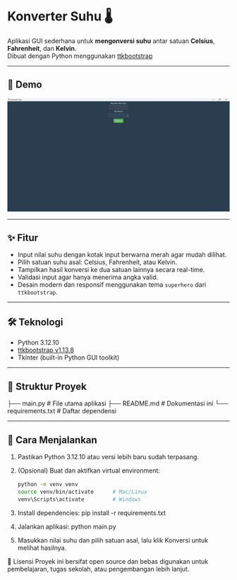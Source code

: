 # Konverter Suhu 🌡️

Aplikasi GUI sederhana untuk **mengonversi suhu** antar satuan **Celsius**, **Fahrenheit**, dan **Kelvin**.  
Dibuat dengan Python menggunakan [ttkbootstrap](https://ttkbootstrap.readthedocs.io/) 

---

## 📸 Demo
![UI aplikasi yang sedang berjalan](img/Screenshot%20(1123).png)

---

## ✨ Fitur

- Input nilai suhu dengan kotak input berwarna merah agar mudah dilihat.
- Pilih satuan suhu asal: Celsius, Fahrenheit, atau Kelvin.
- Tampilkan hasil konversi ke dua satuan lainnya secara real-time.
- Validasi input agar hanya menerima angka valid.
- Desain modern dan responsif menggunakan tema `superhero` dari `ttkbootstrap`.

---

## 🛠 Teknologi

- Python 3.12.10
- [ttkbootstrap v1.13.8](https://ttkbootstrap.readthedocs.io/)
- Tkinter (built-in Python GUI toolkit)

---

## 📂 Struktur Proyek
├── main.py # File utama aplikasi
├── README.md # Dokumentasi ini
└── requirements.txt # Daftar dependensi

---

## 🚀 Cara Menjalankan

1. Pastikan Python 3.12.10 atau versi lebih baru sudah terpasang.

2. (Opsional) Buat dan aktifkan virtual environment:

   ```bash
   python -m venv venv
   source venv/bin/activate      # Mac/Linux
   venv\Scripts\activate         # Windows

3. Install dependencies:
    pip install -r requirements.txt
4. Jalankan aplikasi:
    python main.py
5. Masukkan nilai suhu dan pilih satuan asal, lalu klik Konversi untuk melihat hasilnya.
   

📄 Lisensi
Proyek ini bersifat open source dan bebas digunakan untuk pembelajaran, tugas sekolah, atau pengembangan lebih lanjut.

  
